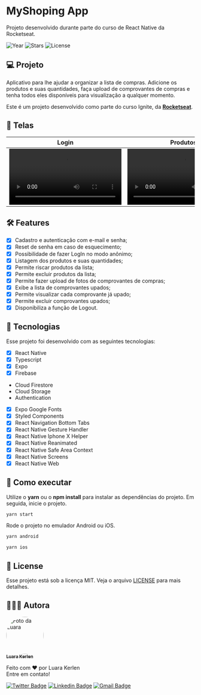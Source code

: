 # MyShoping App
Projeto desenvolvido durante parte do curso de React Native da Rocketseat.

<p>
  <img src="https://img.shields.io/static/v1?label=year&message=2022&color=FFFFFF&labelColor=7273E9" alt="Year" />
  <img src="https://img.shields.io/github/stars/luarakerlen/nlw-together?label=stars&message=MIT&color=FFFFFF&labelColor=7273E9" alt="Stars">
  <img alt="License" src="https://img.shields.io/static/v1?label=license&message=MIT&color=FFFFFF&labelColor=7273E9">
</p>

## 💻 Projeto
Aplicativo para lhe ajudar a organizar a lista de compras. Adicione os produtos e suas quantidades, faça upload de comprovantes de compras e tenha todos eles disponíveis para visualização a qualquer momento.

Este é um projeto desenvolvido como parte do curso Ignite, da **[Rocketseat](https://www.rocketseat.com.br/)**.

## 📱 Telas

Login | Produtos | Upload de comprovantes | Comprovantes
------------- | ------------- | ------------- | -------------
<video src="https://user-images.githubusercontent.com/26902816/155647648-8604aa35-86b2-4bd5-b31d-9114b2c0e497.mp4" /> | <video src="https://user-images.githubusercontent.com/26902816/155655535-a9abdac1-4ca0-4c90-88ab-22de905d4747.mp4" /> | <video src="https://user-images.githubusercontent.com/26902816/155655569-cf019a44-0372-4b6e-b507-33687030a307.mp4" /> | <video src="https://user-images.githubusercontent.com/26902816/155648830-d3240ac5-7f64-41bb-aa74-7a6362ebe393.mp4" />

## :hammer_and_wrench: Features 

-   [x] Cadastro e autenticação com e-mail e senha;
-   [x] Reset de senha em caso de esquecimento;
-   [x] Possibilidade de fazer LogIn no modo anônimo;
-   [x] Listagem dos produtos e suas quantidades;
-   [x] Permite riscar produtos da lista;
-   [x] Permite excluir produtos da lista;
-   [x] Permite fazer upload de fotos de comprovantes de compras;
-   [x] Exibe a lista de comprovantes upados;
-   [x] Permite visualizar cada comprovante já upado;
-   [x] Permite excluir comprovantes upados;
-   [x] Disponibiliza a função de Logout.

## 🧪 Tecnologias

Esse projeto foi desenvolvido com as seguintes tecnologias:

-   [x] React Native
-   [x] Typescript
-   [x] Expo
-   [x] Firebase
- Cloud Firestore
- Cloud Storage
- Authentication
-   [x] Expo Google Fonts
-   [x] Styled Components
-   [x] React Navigation Bottom Tabs
-   [x] React Native Gesture Handler
-   [x] React Native Iphone X Helper
-   [x] React Native Reanimated
-   [x] React Native Safe Area Context
-   [x] React Native Screens
-   [x] React Native Web

## 🚀 Como executar

Utilize o **yarn** ou o **npm install** para instalar as dependências do projeto.
Em seguida, inicie o projeto.

```cl
yarn start
```

Rode o projeto no emulador Android ou iOS.

```cl
yarn android
```

```cl
yarn ios
```

## 📝 License

Esse projeto está sob a licença MIT. Veja o arquivo [LICENSE](LICENSE.md) para mais detalhes.

## 👩🏽‍💻 Autora

<a href="https://www.linkedin.com/in/luarakerlen/">
 <img title="Luara Kerlen" style="border-radius: 50%;" src="https://avatars.githubusercontent.com/u/26902816?v=4" width="100px;" alt="Foto da Luara"/>
 <br />
 <sub><b>Luara Kerlen</b></sub></a> <a href="https://www.linkedin.com/in/luarakerlen/" title="Luara Kerlen"></a>


Feito com ❤️ por Luara Kerlen
<br>Entre em contato!

[![Twitter Badge](https://img.shields.io/twitter/url?label=%40luarakerlen&style=social&url=https%3A%2F%2Ftwitter.com%2Fluarakerlen)](https://twitter.com/luarakerlen)
[![Linkedin Badge](https://img.shields.io/badge/-Luara%20Kerlen-blue?style=flat-square&logo=Linkedin&logoColor=white&link=https://www.linkedin.com/in/luarakerlen/)](https://www.linkedin.com/in/luarakerlen/) 
[![Gmail Badge](https://img.shields.io/badge/-luarakerlen12@gmail.com-c14438?style=flat-square&logo=Gmail&logoColor=white&link=mailto:luarakerlen12@gmail.com)](mailto:luarakerlen12@gmail.com)
